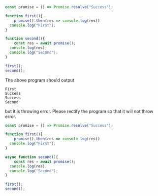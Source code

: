 
```js
const promise = () => Promise.resolve("Success");

function first(){
	promise().then(res => console.log(res))
  console.log("First");
}

function second(){
	const res = await promise();
  console.log(res);
  console.log("Second");
}

first();
second();
```

The above program should output 

```
First
Success
Success
Second
```

but it is throwing error. Please rectify the program so that it will not throw error.


```js
const promise = () => Promise.resolve("Success");

function first(){
	promise().then(res => console.log(res))
  console.log("First");
}

async function second(){
	const res = await promise();
  console.log(res);
  console.log("Second");
}

first();
second();
```
